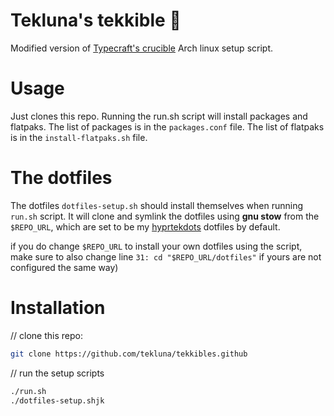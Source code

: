 # Tekluna's tekkible 💾

Modified version of [Typecraft's crucible](https://github.com/typecraft-dev/crucible) Arch linux setup script.

# Usage

Just clones this repo. Running the run.sh script will install packages and flatpaks.
    The list of packages is in the `packages.conf` file.
    The list of flatpaks is in the `install-flatpaks.sh` file.

# The dotfiles

The dotfiles `dotfiles-setup.sh` should install themselves when running `run.sh` script. It will clone and symlink the dotfiles using **gnu stow** from the `$REPO_URL`, which are set to be my [hyprtekdots](https://github.com/tekluna/hyprtekdotsj) dotfiles by default.

if you do change `$REPO_URL` to install your own dotfiles using the script, make sure to also change line `31: cd "$REPO_URL/dotfiles"` if yours are not configured the same way)
# Installation

// clone this repo:
```bash
git clone https://github.com/tekluna/tekkibles.github
```

// run the setup scripts
```bash
./run.sh
./dotfiles-setup.shjk
```
